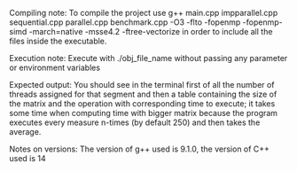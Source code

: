 Compiling note: To compile the project use g++ main.cpp impparallel.cpp sequential.cpp parallel.cpp benchmark.cpp -O3 -flto -fopenmp -fopenmp-simd -march=native -msse4.2 -ftree-vectorize in order to include all the files inside the executable.

Execution note: Execute with ./obj_file_name without passing any parameter or environment variables

Expected output: You should see in the terminal first of all the number of threads assigned for that segment and then a table containing the size of the matrix and the operation with corresponding time to execute; it takes some time when computing time with bigger 
  matrix because the program executes every measure n-times (by default 250) and then takes the average.

Notes on versions: The version of g++ used is 9.1.0, the version of C++ used is 14
